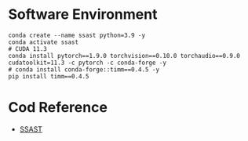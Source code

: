 # Software Environment
```shell
conda create --name ssast python=3.9 -y
conda activate ssast
# CUDA 11.3
conda install pytorch==1.9.0 torchvision==0.10.0 torchaudio==0.9.0 cudatoolkit=11.3 -c pytorch -c conda-forge -y
# conda install conda-forge::timm==0.4.5 -y
pip install timm==0.4.5
```

# Cod Reference
+ [SSAST](https://github.com/YuanGongND/ssast/tree/main)
